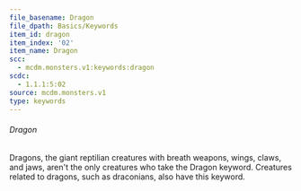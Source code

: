 ```yaml
---
file_basename: Dragon
file_dpath: Basics/Keywords
item_id: dragon
item_index: '02'
item_name: Dragon
scc:
  - mcdm.monsters.v1:keywords:dragon
scdc:
  - 1.1.1:5:02
source: mcdm.monsters.v1
type: keywords
---
```


###### Dragon

Dragons, the giant reptilian creatures with breath weapons, wings, claws, and jaws, aren't the only creatures who take the Dragon keyword. Creatures related to dragons, such as draconians, also have this keyword.
